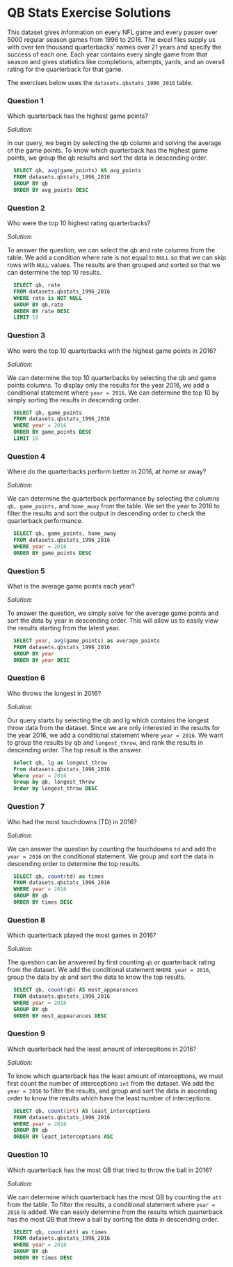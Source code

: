 # QB Stats Exercise Solutions

This dataset gives information on every NFL game and every passer over 5000 regular season games from 1996 to 2016. 
The excel files supply us with over ten thousand quarterbacks’ names over 21 years and specify the success of each one. 
Each year contains every single game from that season and gives statistics like completions, attempts, yards, and an overall 
rating for the quarterback for that game.

The exercises below uses the `datasets.qbstats_1996_2016` table.

### Question 1
Which quarterback has the highest game points?

*Solution:*

In our query, we begin by selecting the qb column and solving the average of the game points. To know which quarterback has the highest game points, we group the qb results and sort the data in descending order.
```sql
  SELECT qb, avg(game_points) AS avg_points
  FROM datasets.qbstats_1996_2016
  GROUP BY qb
  ORDER BY avg_points DESC
```

### Question 2
Who were the top 10 highest rating quarterbacks?

*Solution:*

To answer the question, we can select the qb and rate columns from the table. We add a condition where rate is not equal to `NULL` so that we can skip rows with `NULL` values. The results are then grouped and sorted so that we can determine the top 10 results.
```sql  
  SELECT qb, rate
  FROM datasets.qbstats_1996_2016
  WHERE rate is NOT NULL
  GROUP BY qb,rate
  ORDER BY rate DESC
  LIMIT 10
```

### Question 3
Who were the top 10 quarterbacks with the highest game points in 2016?

*Solution:*

We can determine the top 10 quarterbacks by selecting the qb and game points columns. To display only the results for the year 2016, we add a conditional statement where `year = 2016`. We can determine the top 10 by simply sorting the results in descending order.
```sql
  SELECT qb, game_points
  FROM datasets.qbstats_1996_2016
  WHERE year = 2016
  ORDER BY game_points DESC
  LIMIT 10
```

### Question 4
Where do the quarterbacks perform better in 2016, at home or away?

*Solution:*

We can determine the quarterback performance by selecting the columns `qb, game_points,` and `home_away` from the table. We set the year to 2016 to filter the results and sort the output in descending order to check the quarterback performance.
```sql
  SELECT qb, game_points, home_away
  FROM datasets.qbstats_1996_2016
  WHERE year = 2016
  ORDER BY game_points DESC
```

### Question 5
What is the average game points each year?

*Solution:*

To answer the question, we simply solve for the average game points and sort the data by year in descending order. This will allow us to easily view the results starting from the latest year.
```sql
  SELECT year, avg(game_points) as average_points
  FROM datasets.qbstats_1996_2016
  GROUP BY year
  ORDER BY year DESC
```

### Question 6
Who throws the longest in 2016?

*Solution:*

Our query starts by selecting the qb and lg which contains the longest throw data from the dataset. Since we are only interested in the results for the year 2016, we add a conditional statement where `year = 2016`. We want to group the results by qb and `longest_throw`, and rank the results in descending order. The top result is the answer. 
```sql
  Select qb, lg as longest_throw
  From datasets.qbstats_1996_2016
  Where year = 2016
  Group by qb, longest_throw
  Order by longest_throw DESC
```

### Question 7
Who had the most touchdowns (TD) in 2016?

*Solution:*

We can answer the question by counting the touchdowns `td` and add the `year = 2016` on the conditional statement. We group and sort the data in descending order to determine the top results.
```sql
  SELECT qb, count(td) as times
  FROM datasets.qbstats_1996_2016
  WHERE year = 2016
  GROUP BY qb
  ORDER BY times DESC
```

### Question 8
Which quarterback played the most games in 2016?

*Solution:*

The question can be answered by first counting `qb` or quarterback rating from the dataset. We add the conditional statement `WHERE year = 2016`, group the data by `qb` and sort the data to know the top results.
```sql
  SELECT qb, count(qb) AS most_appearances
  FROM datasets.qbstats_1996_2016
  WHERE year = 2016 
  GROUP BY qb
  ORDER BY most_appearances DESC
```

### Question 9
Which quarterback had the least amount of interceptions in 2016?

*Solution:*

To know which quarterback has the least amount of interceptions, we must first count the number of interceptions `int` from the dataset. We add the `year = 2016` to filter the results, and group and sort the data in ascending order to know the results which have the least number of interceptions.
```sql
  SELECT qb, count(int) AS least_interceptions
  FROM datasets.qbstats_1996_2016
  WHERE year = 2016
  GROUP BY qb
  ORDER BY least_interceptions ASC
```

### Question 10
Which quarterback has the most QB that tried to throw the ball in 2016?

*Solution:*

We can determine which quarterback has the most QB by counting the `att` from the table. To filter the results, a conditional statement where `year = 2016` is added. We can easily determine from the results which quarterback has the most QB that threw a ball by sorting the data in descending order.
```sql
  SELECT qb, count(att) as times
  FROM datasets.qbstats_1996_2016
  WHERE year = 2016
  GROUP BY qb
  ORDER BY times DESC
```
